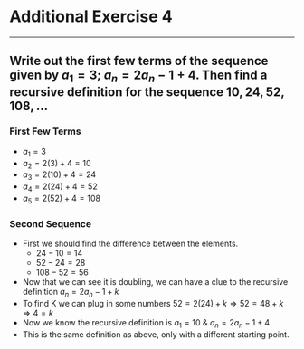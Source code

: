 # Additional Exercise 4

---
Write out the first few terms of the sequence given by $a_1 = 3$; $a_n = 2a_n-1 + 4$.  Then find a recursive definition for the sequence $10,24,52,108, \dots$
---

### First Few Terms
- $a_1 = 3$
- $a_2 = 2(3) + 4 = 10$
- $a_3 = 2(10) + 4 = 24$
- $a_4 = 2(24) + 4 = 52$
- $a_5 = 2(52) + 4 = 108$

### Second Sequence 
- First we should find the difference between the elements.
    - $24-10=14$
    - $52-24=28$
    - $108-52=56$
- Now that we can see it is doubling, we can have a clue to the recursive definition $a_n = 2a_n-1 + k$
- To find K we can plug in some numbers $52=2(24)+k \Rightarrow 52=48+k \Rightarrow 4=k$
- Now we know the recursive definition is $a_1 = 10$ & $a_n = 2a_n-1 + 4$ 
- This is the same definition as above, only with a different starting point. 